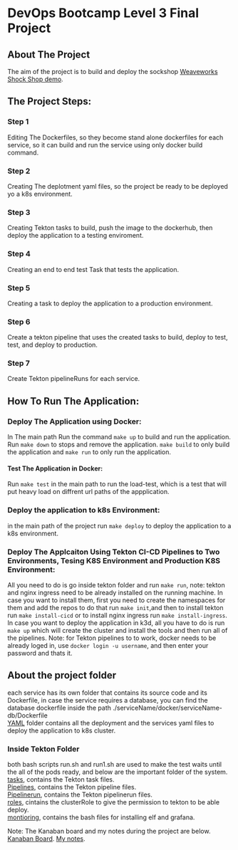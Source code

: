 # DevOps Bootcamp Level 3 Final Project

## About The Project
The aim of the project is to build and deploy the sockshop [Weaveworks Shock Shop demo](https://github.com/microservices-demo).

## The Project Steps:
### Step 1
Editing The Dockerfiles, so they become stand alone dockerfiles for each service, so it can build and run the service using only docker build command.
### Step 2
Creating The deplotment yaml files, so the project be ready to be deployed yo a k8s environment.
### Step 3
Creating Tekton tasks to build, push the image to the dockerhub, then deploy the application to a testing enviroment.
### Step 4
Creating an end to end test Task that tests the application.
### Step 5
Creating a task to deploy the application to a production environment.
### Step 6
Create a tekton pipeline that uses the created tasks to build, deploy to test, test, and deploy to production.
### Step 7
Create Tekton pipelineRuns for each service.

## How To Run The Application:
### Deploy The Application using Docker:
In The main path Run the command `make up` to build and run the application.
Run `make down` to stops and remove the application.
`make build` to only build the application and `make run` to only run the application.
#### Test The Application in Docker:
Run `make test` in the main path to run the load-test, which is a test that will put heavy load on diffrent url paths of the appplication.

### Deploy the application to k8s Environment:
in the main path of the project run `make deploy` to deploy the application to a k8s environment.

### Deploy The Applcaiton Using Tekton CI-CD Pipelines to Two Environments, Tesing K8S Environment and Production K8S Environment:
All you need to do is go inside tekton folder and run `make run`, note: tekton and nginx ingress need to be already installed on the running machine. In case you want to install them, first you need to create the namespaces for them and add the repos to do that run `make init`,and then to install tekton run `make install-cicd` or to install nginx ingress run `make install-ingress`.
In case you want to deploy the application in k3d, all you have to do is run `make up` which will create the cluster and install the tools and then run all of the pipelines.
Note: for Tekton pipelines to to work, docker needs to be already loged in, use `docker login -u username`, and then enter your password and thats it.

## About the project folder
each service has its own folder that contains its source code and its Dockerfile, in case the service requires a database, you can find the database dockerfile inside the path ./serviceName/docker/serviceName-db/Dockerfile<br/>
[YAML](https://github.com/OZB96/level3-project/tree/master/YAML) folder contains all the deployment and the services yaml files to deploy the application to k8s cluster.

### Inside Tekton Folder
both bash scripts run.sh and run1.sh are used to make the test waits until the all of the pods ready, and below are the important folder of the system.<br/>
[tasks](https://github.com/OZB96/level3-project/tree/master/tekton/tasks), contains the Tekton task files.<br/>
[Pipelines](https://github.com/OZB96/level3-project/tree/master/tekton/pipelines), contains the Tekton pipeline files.<br/>
[Pipelinerun](https://github.com/OZB96/level3-project/tree/master/tekton/pipelinerun), contains the Tekton pipelinerun files.<br/>
[roles](https://github.com/OZB96/level3-project/tree/master/tekton/roles), cintains the clusterRole to give the permission to tekton to be  able deploy.<br/>
[montioring](https://github.com/OZB96/level3-project/tree/master/tekton/monitoring), contains the bash files for installing elf and grafana.<br/>

Note: The Kanaban board and my notes during the project are below.
[Kanaban Board](https://github.com/OZB96/level3-project/blob/master/docs/tasks.md).
[My notes](https://github.com/OZB96/level3-project/blob/master/docs/dairy.md).

